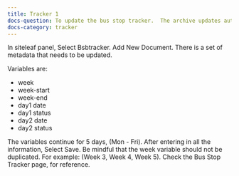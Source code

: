 ```yaml
---
title: Tracker 1
docs-question: To update the bus stop tracker.  The archive updates automatically.
docs-category: tracker
---
```


In siteleaf panel, Select Bsbtracker.  Add New Document.  There is a set of metadata that needs to be updated.

Variables are:
+ week
+ week-start
+ week-end
+ day1 date
+ day1 status
+ day2 date
+ day2 status


The variables continue for 5 days, (Mon - Fri).  After entering in all the information, Select Save.  Be mindful that the week variable should not be duplicated.  For example: (Week 3, Week 4, Week 5).  Check the Bus Stop Tracker page, for reference.  
